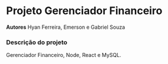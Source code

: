 # Projeto Gerenciador Financeiro
**Autores** Hyan Ferreira, Emerson e Gabriel Souza

### Descrição do projeto
Gerenciador Financeiro, Node, React e MySQL.